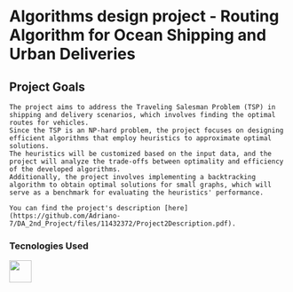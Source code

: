 # Algorithms design project - Routing Algorithm for Ocean Shipping and Urban Deliveries

## Project Goals
    The project aims to address the Traveling Salesman Problem (TSP) in shipping and delivery scenarios, which involves finding the optimal routes for vehicles.
    Since the TSP is an NP-hard problem, the project focuses on designing efficient algorithms that employ heuristics to approximate optimal solutions. 
    The heuristics will be customized based on the input data, and the project will analyze the trade-offs between optimality and efficiency of the developed algorithms. 
    Additionally, the project involves implementing a backtracking algorithm to obtain optimal solutions for small graphs, which will serve as a benchmark for evaluating the heuristics' performance.

    You can find the project's description [here](https://github.com/Adriano-7/DA_2nd_Project/files/11432372/Project2Description.pdf).

### Tecnologies Used

<div>
	<img height="40" src="https://w7.pngwing.com/pngs/46/626/png-transparent-c-logo-the-c-programming-language-computer-icons-computer-programming-source-code-programming-miscellaneous-template-blue.png" />
</div>
